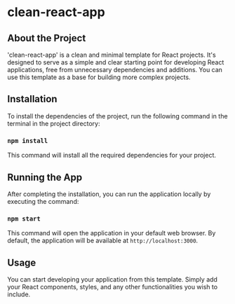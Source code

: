 # clean-react-app

## About the Project
'clean-react-app' is a clean and minimal template for React projects. It's designed to serve as a simple and clear starting point for developing React applications, free from unnecessary dependencies and additions. You can use this template as a base for building more complex projects.

## Installation
To install the dependencies of the project, run the following command in the terminal in the project directory:

### `npm install`

This command will install all the required dependencies for your project.

## Running the App
After completing the installation, you can run the application locally by executing the command:

### `npm start`

This command will open the application in your default web browser. By default, the application will be available at `http://localhost:3000`.

## Usage
You can start developing your application from this template. Simply add your React components, styles, and any other functionalities you wish to include.
